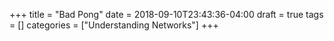 +++
title = "Bad Pong"
date = 2018-09-10T23:43:36-04:00
draft = true
tags = []
categories = ["Understanding Networks"]
+++
